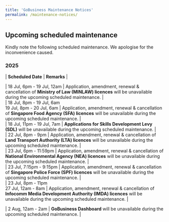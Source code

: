 ```yaml
---
title: 'GoBusiness Maintenance Notices'
permalink: /maintenance-notices/
---
```


## Upcoming scheduled maintenance

Kindly note the following scheduled maintenance. We apologise for the inconvenience caused. 


### 2025 

| **Scheduled Date** | **Remarks** |  



 
| 18 Jul, 6pm - 19 Jul, 12am | Application, amendment, renewal & cancellation of **Ministry of Law (MINLAW) licences** will be unavailable during the upcoming scheduled maintenance. |    
| 18 Jul, 8pm - 19 Jul, 6am<br>19 Jul, 8pm - 20 Jul, 6am | Application, amendment, renewal & cancellation of **Singapore Food Agency (SFA) licences** will be unavailable during the upcoming scheduled maintenance. |   
| 18 Jul, 11pm - 19 Jul, 7am | **Applications for Skills Development Levy (SDL)** will be unavailable during the upcoming scheduled maintenance. |    
| 22 Jul, 8pm - 9pm | Application, amendment, renewal & cancellation of **Land Transport Authority (LTA) licences** will be unavailable during the upcoming scheduled maintenance. |             
| 23 Jul, 6pm - 11:59pm | Application, amendment, renewal & cancellation of **National Environmental Agency (NEA) licences** will be unavailable during the upcoming scheduled maintenance. |             
| 23 Jul, 7:15pm - 9:15pm | Application, amendment, renewal & cancellation of **Singapore Police Force (SPF) licences** will be unavailable during the upcoming scheduled maintenance. |                 
| 23 Jul, 8pm - 11pm<br>27 Jul, 12am - 8am | Application, amendment, renewal & cancellation of **Infocomm Media Development Authority (IMDA) licences** will be unavailable during the upcoming scheduled maintenance. |   

| 2 Aug, 12am - 2am | **GoBusiness Dashboard** will be unavailable during the upcoming scheduled maintenance. |    


<script src="/jquery/jquery.min.js"></script> <script src="/jquery/resize-tables.js"></script>
